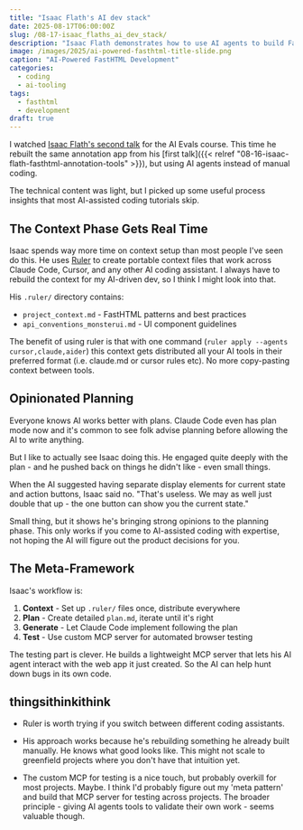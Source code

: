 ```yaml
---
title: "Isaac Flath's AI dev stack"
date: 2025-08-17T06:00:00Z
slug: /08-17-isaac_flaths_ai_dev_stack/
description: "Isaac Flath demonstrates how to use AI agents to build FastHTML applications, showing the future of AI-powered development workflows."
image: /images/2025/ai-powered-fasthtml-title-slide.png
caption: "AI-Powered FastHTML Development"
categories:
  - coding
  - ai-tooling
tags:
  - fasthtml
  - development
draft: true
---
```


I watched [Isaac Flath's second talk](https://www.youtube.com/watch?v=fA4pe9bE0LY) for the AI Evals course. This time he rebuilt the same annotation app from his [first talk]({{< relref "08-16-isaac-flath-fasthtml-annotation-tools" >}}), but using AI agents instead of manual coding. 


The technical content was light, but I picked up some useful process insights that most AI-assisted coding tutorials skip.

## The Context Phase Gets Real Time

Isaac spends way more time on context setup than most people I've seen do this. He uses [Ruler](https://github.com/ruler-ai/ruler) to create portable context files that work across Claude Code, Cursor, and any other AI coding assistant. I always have to rebuild the context for my AI-driven dev, so I think I might look into that.

His `.ruler/` directory contains:
- `project_context.md` - FastHTML patterns and best practices  
- `api_conventions_monsterui.md` - UI component guidelines

The benefit of using ruler is that with one command (`ruler apply --agents cursor,claude,aider`) this context gets distributed all your AI tools in their preferred format (i.e. claude.md or cursor rules etc). No more copy-pasting context between tools.

## Opinionated Planning

Everyone knows AI works better with plans. Claude Code even has plan mode now and it's common to see folk advise planning before allowing the AI to write anything. 

But I like to actually see Isaac doing this. He engaged quite deeply with the plan - and he pushed back on things he didn't like - even small things.

When the AI suggested having separate display elements for current state and action buttons, Isaac said no. "That's useless. We may as well just double that up - the one button can show you the current state."

Small thing, but it shows he's bringing strong opinions to the planning phase. This only works if you come to AI-assisted coding with expertise, not hoping the AI will figure out the product decisions for you.

## The Meta-Framework

Isaac's workflow is:

1. **Context** - Set up `.ruler/` files once, distribute everywhere
2. **Plan** - Create detailed `plan.md`, iterate until it's right  
3. **Generate** - Let Claude Code implement following the plan
4. **Test** - Use custom MCP server for automated browser testing

The testing part is clever. He builds a lightweight MCP server that lets his AI agent interact with the web app it just created. So the AI can help hunt down bugs in its own code.

## thingsithinkithink

- Ruler is worth trying if you switch between different coding assistants.

- His approach works because he's rebuilding something he already built manually. He knows what good looks like. This might not scale to greenfield projects where you don't have that intuition yet.

- The custom MCP for testing is a nice touch, but probably overkill for most projects. Maybe.  I think I'd probably figure out my 'meta pattern' and build that MCP server for testing across projects. The broader principle - giving AI agents tools to validate their own work - seems valuable though.

